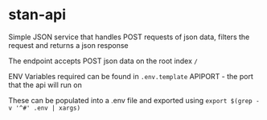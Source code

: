 # stan-api

Simple JSON service that handles POST requests of json data, filters the request and returns a json response

The endpoint accepts POST json data on the root index `/`

ENV Variables required can be found in `.env.template`
APIPORT - the port that the api will run on

These can be populated into a .env file and exported using `export $(grep -v '^#' .env | xargs)`